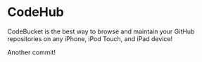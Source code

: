 CodeHub
=======

CodeBucket is the best way to browse and maintain your GitHub repositories on any iPhone, iPod Touch, and iPad device!

Another commit!
